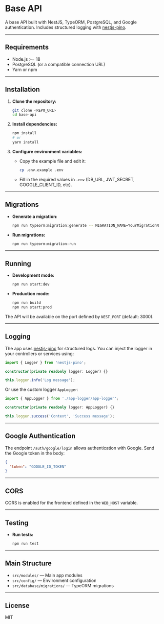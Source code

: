 
# Base API

A base API built with NestJS, TypeORM, PostgreSQL, and Google authentication. Includes structured logging with [nestjs-pino](https://github.com/iamolegga/nestjs-pino).

---

## Requirements

- Node.js >= 18
- PostgreSQL (or a compatible connection URL)
- Yarn or npm

---

## Installation

1. **Clone the repository:**
   ```sh
   git clone <REPO_URL>
   cd base-api
   ```

2. **Install dependencies:**
   ```sh
   npm install
   # or
   yarn install
   ```

3. **Configure environment variables:**
   - Copy the example file and edit it:
     ```sh
     cp .env.example .env
     ```
   - Fill in the required values in `.env` (DB_URL, JWT_SECRET, GOOGLE_CLIENT_ID, etc).

---

## Migrations

- **Generate a migration:**
  ```sh
  npm run typeorm:migration:generate -- MIGRATION_NAME=YourMigrationName
  ```
- **Run migrations:**
  ```sh
  npm run typeorm:migration:run
  ```

---

## Running

- **Development mode:**
  ```sh
  npm run start:dev
  ```
- **Production mode:**
  ```sh
  npm run build
  npm run start:prod
  ```

The API will be available on the port defined by `NEST_PORT` (default: 3000).

---

## Logging

The app uses [nestjs-pino](https://github.com/iamolegga/nestjs-pino) for structured logs.
You can inject the logger in your controllers or services using:

```typescript
import { Logger } from 'nestjs-pino';

constructor(private readonly logger: Logger) {}

this.logger.info('Log message');
```

Or use the custom logger `AppLogger`:

```typescript
import { AppLogger } from './app-logger/app-logger';

constructor(private readonly logger: AppLogger) {}

this.logger.success('Context', 'Success message');
```

---

## Google Authentication

The endpoint `/auth/google/login` allows authentication with Google.
Send the Google token in the body:

```json
{
  "token": "GOOGLE_ID_TOKEN"
}
```

---

## CORS

CORS is enabled for the frontend defined in the `WEB_HOST` variable.

---

## Testing

- **Run tests:**
  ```sh
  npm run test
  ```

---

## Main Structure

- `src/modules/` — Main app modules
- `src/config/` — Environment configuration
- `src/database/migrations/` — TypeORM migrations

---

## License

MIT
